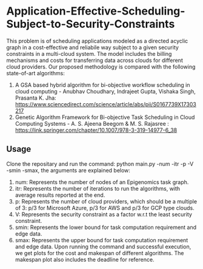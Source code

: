# Application-Effective-Scheduling-Subject-to-Security-Constraints
This problem is of scheduling applications modeled as a directed acyclic graph in a cost-effective and reliabile way subject to a given security constraints in a multi-cloud system. The model includes the billing mechanisms and costs for transferring data across clouds for different cloud providers. Our proposed methodology is compared with the following state-of-art algorithms:

1) A GSA based hybrid algorithm for bi-objective workflow scheduling in cloud computing - Anubhav Choudhary, Indrajeet Gupta, Vishaka Singh, Prasanta K. Jha: https://www.sciencedirect.com/science/article/abs/pii/S0167739X17303217
2) Genetic Algorithm Framework for Bi-objective Task Scheduling in Cloud Computing Systems - A. S. Ajeena Beegom & M. S. Rajasree : https://link.springer.com/chapter/10.1007/978-3-319-14977-6_38

## Usage
Clone the repositary and run the command: python main.py -num -itr -p -V -smin -smax, the arguments are explained below:

1) num: Represents the number of nodes of an Epigenomics task graph.
2) itr: Represents the number of iterations to run the algorithms, with average results reported at the end.
3) p: Represents the number of cloud providers, which should be a multiple of 3: p/3 for Microsoft Azure, p/3 for AWS and p/3 for GCP type clouds.
4) V: Represents the security constraint as a factor w.r.t the least security constraint.
5) smin: Represents the lower bound for task computation requirement and edge data.
6) smax: Represents the upper bound for task computation requirement and edge data.
Upon running the command and successful execution, we get plots for the cost and makespan of different algorithms. The makespan plot also includes the deadline for reference.
